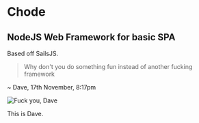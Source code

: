# Chode
## NodeJS Web Framework for basic SPA

Based off SailsJS.

>Why don't you do something fun instead of another fucking framework

~ Dave, 17th November, 8:17pm

![Fuck you, Dave](https://raw.githubusercontent.com/zivc/chode/master/docs/darve.png)

This is Dave.
